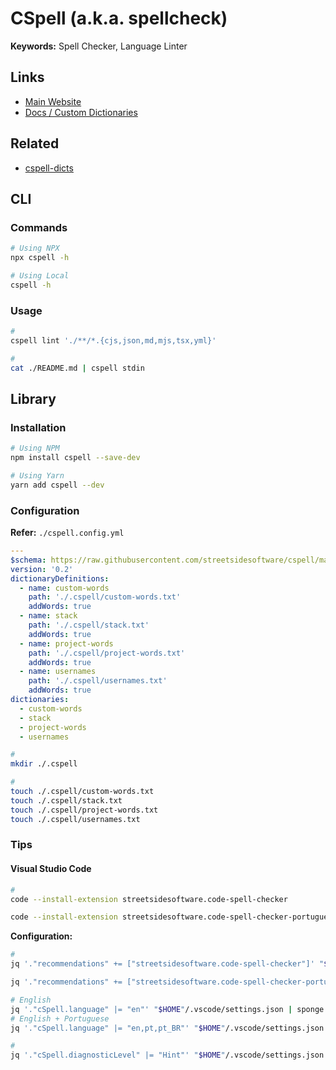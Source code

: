 # CSpell (a.k.a. spellcheck)

**Keywords:** Spell Checker, Language Linter

<!--
https://github.com/streetsidesoftware/cspell-dicts/tree/main/dictionaries/fullstack
-->

## Links

- [Main Website](https://cspell.org/)
- [Docs / Custom Dictionaries](https://cspell.org/docs/dictionaries-custom/)

## Related

- [cspell-dicts](https://github.com/streetsidesoftware/cspell-dicts)

## CLI

### Commands

```sh
# Using NPX
npx cspell -h

# Using Local
cspell -h
```

### Usage

```sh
#
cspell lint './**/*.{cjs,json,md,mjs,tsx,yml}'

#
cat ./README.md | cspell stdin
```

<!--
#
cspell trace

#
cspell check

#
cspell link

#
cspell sug
-->

## Library

### Installation

```sh
# Using NPM
npm install cspell --save-dev

# Using Yarn
yarn add cspell --dev
```

### Configuration

**Refer:** `./cspell.config.yml`

```yml
---
$schema: https://raw.githubusercontent.com/streetsidesoftware/cspell/main/cspell.schema.json
version: '0.2'
dictionaryDefinitions:
  - name: custom-words
    path: './.cspell/custom-words.txt'
    addWords: true
  - name: stack
    path: './.cspell/stack.txt'
    addWords: true
  - name: project-words
    path: './.cspell/project-words.txt'
    addWords: true
  - name: usernames
    path: './.cspell/usernames.txt'
    addWords: true
dictionaries:
  - custom-words
  - stack
  - project-words
  - usernames
```

```sh
#
mkdir ./.cspell

#
touch ./.cspell/custom-words.txt
touch ./.cspell/stack.txt
touch ./.cspell/project-words.txt
touch ./.cspell/usernames.txt
```

### Tips

#### Visual Studio Code

```sh
#
code --install-extension streetsidesoftware.code-spell-checker

code --install-extension streetsidesoftware.code-spell-checker-portuguese-brazilian
```

**Configuration:**

```sh
#
jq '."recommendations" += ["streetsidesoftware.code-spell-checker"]' "$HOME"/.vscode/extensions.json | sponge "$HOME"/.vscode/extensions.json

jq '."recommendations" += ["streetsidesoftware.code-spell-checker-portuguese-brazilian"]' "$HOME"/.vscode/extensions.json | sponge "$HOME"/.vscode/extensions.json
```

```sh
# English
jq '."cSpell.language" |= "en"' "$HOME"/.vscode/settings.json | sponge "$HOME"/.vscode/settings.json
# English + Portuguese
jq '."cSpell.language" |= "en,pt,pt_BR"' "$HOME"/.vscode/settings.json | sponge "$HOME"/.vscode/settings.json
```

```sh
#
jq '."cSpell.diagnosticLevel" |= "Hint"' "$HOME"/.vscode/settings.json | sponge "$HOME"/.vscode/settings.json
```
